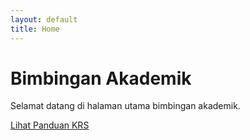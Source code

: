 ```yaml
---
layout: default
title: Home
---
```


# Bimbingan Akademik

Selamat datang di halaman utama bimbingan akademik.

[Lihat Panduan KRS](KRS.md)
